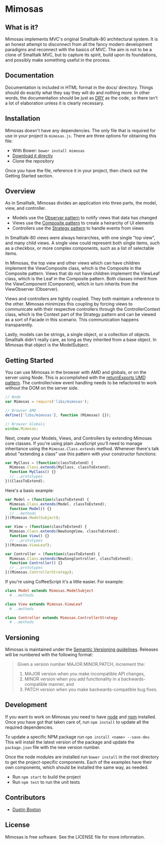Mimosas
=======

What is it?
-----------

Mimosas implements MVC's original Smalltalk-80 architectural system. It is an
honest attempt to disconnect from all the fancy modern development paradigms and
reconnect with the basics of MVC. The aim is not to be a clone of Smalltalk MVC,
but to capture its spirit, build upon its foundations, and possibly make 
something useful in the process.

Documentation
-------------

Documentation is included in HTML format in the docs/ directory. Things
should do exactly what they say they will do and nothing more. In other words,
the documentation should be just as [DRY][dry] as the code, so there isn't a
lot of elaboration unless it is clearly necessary.

Installation
------------

Mimosas doesn't have any dependencies. The only file that is required for use
in your project is `mimosas.js`. There are three options for obtaining this file:

* With Bower: `bower install mimosas`
* [Download it directly][download]
* Clone the repository

Once you have the file, reference it in your project, then check out the Getting
Started section.

Overview
--------

As in Smalltalk, Mimosas divides an application into three parts, the model, 
view, and controller.

* Models use the [Observer pattern][observer] to notify views that data has changed
* Views use the [Composite pattern][composite] to create a heirarchy of UI elements
* Controllers use the [Strategy pattern][strategy] to handle events from views

In Smalltalk-80 views were always heirarchies, with one single "top view", and 
many child views. A single view could represent both single items, such as a 
checkbox, or more complex components, such as a list of selectable items.

In Mimosas, the top view and other views which can have children implement the 
ViewComposite class, which is the Composite in the Composite pattern. Views that
do not have children implement the ViewLeaf class, which is the Leaf in the 
Composite pattern. Both classes inherit from the ViewComponent (Component),
which in turn inherits from the ViewObserver (Observer).

Views and controllers are tightly coupled. They both maintain a reference to the
other. Mimosas minimizes this coupling by forcing views to communicate with
their respective controllers through the ControllerContext class, which is the 
Context part of the Strategy pattern and can be viewed as a sort of Facade in 
this scenario. This communication happens transparently.

Lastly, models can be strings, a single object, or a collection of objects.
Smalltalk didn't really care, as long as they inherited from a base object. In
Mimosas that object is the ModelSubject.

Getting Started
---------------

You can use Mimosas in the browser with AMD and globals, or on the server using
Node. This is accomplished with the [returnExports UMD pattern][umdjs]. The
controller/view event handling needs to be refactored to work without the DOM
on the server side.

```js
// Node
var Mimosas = require('libs/mimosas');

// Browser AMD
define(['libs/mimosas'], function (Mimosas) {});

// Browser Globals
window.Mimosas;
```

Next, create your Models, Views, and Controllers by extending Mimosas core
classes. If you're using plain JavaScript you'll need to manage inheritance using
the `Mimosas.Class.extends` method. Whenever there's talk about "extending a
class" use this pattern with your constructor functions:

```js
var MyClass = (function(classToExtend) {
  Mimosas.Class.extends(MyClass, classToExtend);
  function MyClass() {}
  // ..prototypes
})(ClassToExtend);
```

Here's a basic example:

```js
var Model = (function(classToExtend) {
  Mimosas.Class.extends(Model, classToExtend);
  function Model() {}
  // ..methods
})(Mimosas.ModelSubject);

var View = (function(classToExtend) {
  Mimosas.Class.extends(NewSongView, classToExtend);
  function View() {}
  // ..prototypes
})(Mimosas.ViewLeaf);

var Controller = (function(classToExtend) {
  Mimosas.Class.extends(NewSongController, classToExtend);
  function Controller() {}
  // ..prototypes
})(Mimosas.ControllerStrategy);
```

If you're using CoffeeScript it's a little easier. For example:

```coffee
class Model extends Mimosas.ModelSubject
  # ..methods

class View extends Mimosas.ViewLeaf
  # ..methods

class Controller extends Mimosas.ControllerStrategy
  # ..methods
```

Versioning
----------

Mimosas is maintained under the [Semantic Versioning guidelines][semver].
Releases will be numbered with the following format:

> Given a version number MAJOR.MINOR.PATCH, increment the:
>
> 1. MAJOR version when you make incompatible API changes,
> 2. MINOR version when you add functionality in a backwards-compatible manner, and
> 3. PATCH version when you make backwards-compatible bug fixes.

Development
-----------

If you want to work on Mimosas you need to have [node][node] and [npm][npm]
installed. Once you have got that taken care of, run `npm install` to update
all the required dependencies.

To update a specific NPM package run `npm install <name> --save-dev`.
This will install the latest version of the package and update the
`package.json` file with the new version number.

Once the node modules are installed run `bower install` in the root directory
to get the project-specific components. Each of the examples have their own
components, which should be installed the same way, as needed.

* Run `npm start` to build the project
* Run `npm test` to run the unit tests

Contributors
------------

* [Dustin Boston][dblogit]

License
-------

Mimosas is free software. See the LICENSE file for more information.


[observer]: http://en.wikipedia.org/wiki/Observer_pattern
[strategy]: http://en.wikipedia.org/wiki/Strategy_pattern
[composite]: http://en.wikipedia.org/wiki/Composite_pattern
[gof]: http://en.wikipedia.org/wiki/Design_Patterns_%28book%29
[node]: http://nodejs.org/
[npm]: https://npmjs.org/
[grunt]: http://gruntjs.com/
[dblogit]: http://dblogit.com
[docco]: http://jashkenas.github.io/docco/
[main]: src/mimosas.coffee.md
[cs]: http://coffeescript.org
[umdjs]: https://github.com/umdjs/umd
[dry]: https://en.wikipedia.org/wiki/Don%27t_repeat_yourself
[download]: https://raw.github.com/dustinboston/mimosas/master/mimosas.js
[semver]: http://semver.org/
